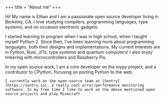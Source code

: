 +++
title = "About me"
+++

Hi! My name is Ethan and I am a passionate open source developer living in Berkeley, CA. I love studying compilers, programming languages, type systems, and on occaison electronic gadgets.

I started learning to program when I was in high school, when I taught myself Python 2. Since then, I've been learning more about programming languages, both their designs and implementations. My current interests are in Python, Rust, JITs, type systems and quantum computers! I also enjoy tinkering with microcontrollers and Raspberry Pis.

In my open source work, I am a core developer on the mypy project, and a contributor to CPython, focusing on porting Python to the web.

	I currently work on the open source team at [Sentry](https://sentry.io), a really cool error/performance monitoring software. In my free time I like to work on the above mentioned open source projects and play Minecraft.
